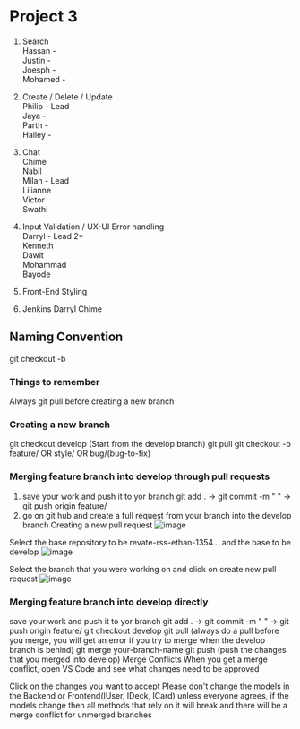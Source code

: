 # Project 3
1. Search<br/>
    Hassan - <br/>
    Justin - <br/>
    Joesph - <br/>
    Mohamed - <br/>

2. Create / Delete / Update<br/>
    Philip - Lead<br/>
    Jaya -<br/>
    Parth - <br/>
    Hailey -<br/>

3. Chat<br/>
    Chime <br/>
    Nabil <br/>
    Milan - Lead<br/>
    Lilianne <br/>
    Victor <br/>
    Swathi <br/>

4. Input Validation / UX-UI Error handling<br/>
    Darryl - Lead 2*<br/>
    Kenneth<br/>
    Dawit<br/>
    Mohammad<br/>
    Bayode<br/>

6. Front-End Styling<br/>

7. Jenkins
    Darryl
    Chime


## Naming Convention 
git checkout -b

### Things to remember
Always git pull before creating a new branch

### Creating a new branch
git checkout develop (Start from the develop branch)
git pull
git checkout -b feature/ OR style/ OR bug/(bug-to-fix)

### Merging feature branch into develop through pull requests
1. save your work and push it to yor branch git add . -> git commit -m " " -> git push origin feature/
2. go on git hub and create a full request from your branch into the develop branch
Creating a new pull request
![image](https://user-images.githubusercontent.com/101683611/172508314-441c0707-f909-4594-b52e-533859530c70.png) <br/>

Select the base repository to be revate-rss-ethan-1354... and the base to be develop
![image](https://user-images.githubusercontent.com/101683611/172508574-fec02517-7412-414b-968d-2f5f359032e4.png) <br/>

Select the branch that you were working on and click on create new pull request
![image](https://user-images.githubusercontent.com/101683611/172508767-d17f5faf-db03-4ce4-b56d-68565499329e.png) <br/>

### Merging feature branch into develop directly
save your work and push it to yor branch git add . -> git commit -m " " -> git push origin feature/
git checkout develop
git pull (always do a pull before you merge, you will get an error if you try to merge when the develop branch is behind)
git merge your-branch-name
git push (push the changes that you merged into develop)
Merge Conflicts
When you get a merge conflict, open VS Code and see what changes need to be approved

Click on the changes you want to accept Please don't change the models in the Backend or Frontend(IUser, IDeck, ICard) unless everyone agrees, if the models change then all methods that rely on it will break and there will be a merge conflict for unmerged branches
